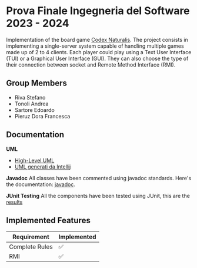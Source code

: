 # Prova Finale Ingegneria del Software 2023 - 2024

Implementation of the board game [Codex Naturalis](https://www.craniocreations.it/prodotto/codex-naturalis). The project consists in implementing a single-server system capable of handling multiple games made up of  2 to 4 clients.
Each player could play using a Text User Interface (TUI) or a Graphical User Interface (GUI). They can also choose the type of their connection between socket and Remote Method Interface (RMI).

## Group Members

- Riva Stefano
- Tonoli Andrea
- Sartore Edoardo
- Pieruz Dora Francesca

## Documentation

**UML**
- [High-Level UML]()
- [UML generati da Intellij]()

**Javadoc**
All classes have been commented using javadoc standards.
Here's the documentation: [javadoc]().

**JUnit Testing**
All the components have been tested using JUnit, this are the [results]()

## Implemented Features

|  Requirement   | Implemented |
| -------------- | ----------- |
| Complete Rules | :white_check_mark:     |
| RMI | :white_check_mark: |




